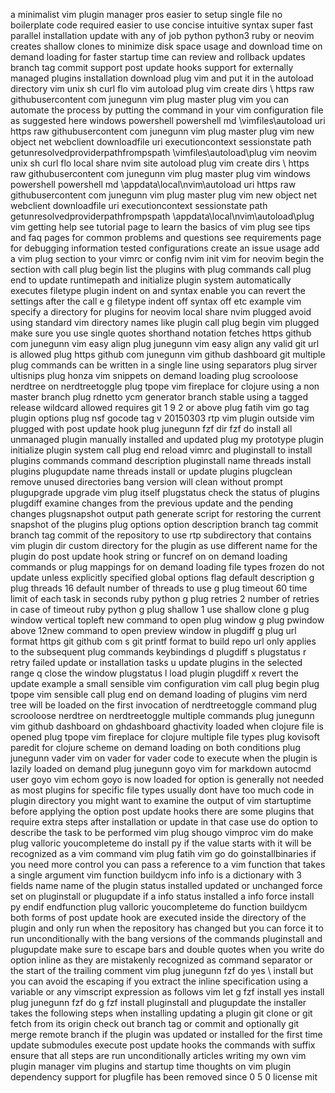 a minimalist vim plugin manager pros easier to setup single file no boilerplate code required easier to use concise intuitive syntax super fast parallel installation update with any of job python python3 ruby or neovim creates shallow clones to minimize disk space usage and download time on demand loading for faster startup time can review and rollback updates branch tag commit support post update hooks support for externally managed plugins installation download plug vim and put it in the autoload directory vim unix sh curl flo vim autoload plug vim create dirs \ https raw githubusercontent com junegunn vim plug master plug vim you can automate the process by putting the command in your vim configuration file as suggested here windows powershell powershell md \vimfiles\autoload uri https raw githubusercontent com junegunn vim plug master plug vim new object net webclient downloadfile uri executioncontext sessionstate path getunresolvedproviderpathfrompspath \vimfiles\autoload\plug vim neovim unix sh curl flo local share nvim site autoload plug vim create dirs \ https raw githubusercontent com junegunn vim plug master plug vim windows powershell powershell md \appdata\local\nvim\autoload uri https raw githubusercontent com junegunn vim plug master plug vim new object net webclient downloadfile uri executioncontext sessionstate path getunresolvedproviderpathfrompspath \appdata\local\nvim\autoload\plug vim getting help see tutorial page to learn the basics of vim plug see tips and faq pages for common problems and questions see requirements page for debugging information tested configurations create an issue usage add a vim plug section to your vimrc or config nvim init vim for neovim begin the section with call plug begin list the plugins with plug commands call plug end to update runtimepath and initialize plugin system automatically executes filetype plugin indent on and syntax enable you can revert the settings after the call e g filetype indent off syntax off etc example vim specify a directory for plugins for neovim local share nvim plugged avoid using standard vim directory names like plugin call plug begin vim plugged make sure you use single quotes shorthand notation fetches https github com junegunn vim easy align plug junegunn vim easy align any valid git url is allowed plug https github com junegunn vim github dashboard git multiple plug commands can be written in a single line using separators plug sirver ultisnips plug honza vim snippets on demand loading plug scrooloose nerdtree on nerdtreetoggle plug tpope vim fireplace for clojure using a non master branch plug rdnetto ycm generator branch stable using a tagged release wildcard allowed requires git 1 9 2 or above plug fatih vim go tag plugin options plug nsf gocode tag v 20150303 rtp vim plugin outside vim plugged with post update hook plug junegunn fzf dir fzf do install all unmanaged plugin manually installed and updated plug my prototype plugin initialize plugin system call plug end reload vimrc and pluginstall to install plugins commands command description pluginstall name threads install plugins plugupdate name threads install or update plugins plugclean remove unused directories bang version will clean without prompt plugupgrade upgrade vim plug itself plugstatus check the status of plugins plugdiff examine changes from the previous update and the pending changes plugsnapshot output path generate script for restoring the current snapshot of the plugins plug options option description branch tag commit branch tag commit of the repository to use rtp subdirectory that contains vim plugin dir custom directory for the plugin as use different name for the plugin do post update hook string or funcref on on demand loading commands or plug mappings for on demand loading file types frozen do not update unless explicitly specified global options flag default description g plug threads 16 default number of threads to use g plug timeout 60 time limit of each task in seconds ruby python g plug retries 2 number of retries in case of timeout ruby python g plug shallow 1 use shallow clone g plug window vertical topleft new command to open plug window g plug pwindow above 12new command to open preview window in plugdiff g plug url format https git github com s git printf format to build repo url only applies to the subsequent plug commands keybindings d plugdiff s plugstatus r retry failed update or installation tasks u update plugins in the selected range q close the window plugstatus l load plugin plugdiff x revert the update example a small sensible vim configuration vim call plug begin plug tpope vim sensible call plug end on demand loading of plugins vim nerd tree will be loaded on the first invocation of nerdtreetoggle command plug scrooloose nerdtree on nerdtreetoggle multiple commands plug junegunn vim github dashboard on ghdashboard ghactivity loaded when clojure file is opened plug tpope vim fireplace for clojure multiple file types plug kovisoft paredit for clojure scheme on demand loading on both conditions plug junegunn vader vim on vader for vader code to execute when the plugin is lazily loaded on demand plug junegunn goyo vim for markdown autocmd user goyo vim echom goyo is now loaded for option is generally not needed as most plugins for specific file types usually dont have too much code in plugin directory you might want to examine the output of vim startuptime before applying the option post update hooks there are some plugins that require extra steps after installation or update in that case use do option to describe the task to be performed vim plug shougo vimproc vim do make plug valloric youcompleteme do install py if the value starts with it will be recognized as a vim command vim plug fatih vim go do goinstallbinaries if you need more control you can pass a reference to a vim function that takes a single argument vim function buildycm info info is a dictionary with 3 fields name name of the plugin status installed updated or unchanged force set on pluginstall or plugupdate if a info status installed a info force install py endif endfunction plug valloric youcompleteme do function buildycm both forms of post update hook are executed inside the directory of the plugin and only run when the repository has changed but you can force it to run unconditionally with the bang versions of the commands pluginstall and plugupdate make sure to escape bars and double quotes when you write do option inline as they are mistakenly recognized as command separator or the start of the trailing comment vim plug junegunn fzf do yes \ install but you can avoid the escaping if you extract the inline specification using a variable or any vimscript expression as follows vim let g fzf install yes install plug junegunn fzf do g fzf install pluginstall and plugupdate the installer takes the following steps when installing updating a plugin git clone or git fetch from its origin check out branch tag or commit and optionally git merge remote branch if the plugin was updated or installed for the first time update submodules execute post update hooks the commands with suffix ensure that all steps are run unconditionally articles writing my own vim plugin manager vim plugins and startup time thoughts on vim plugin dependency support for plugfile has been removed since 0 5 0 license mit